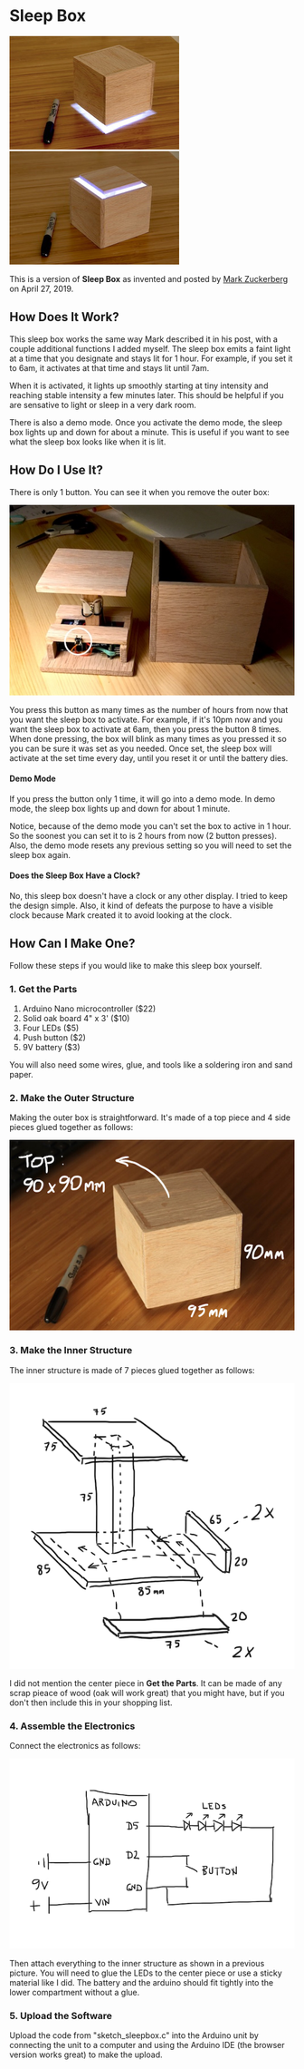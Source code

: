 # Sleep Box #

![Sleep box][img1] ![Sleep box upside down][img2]

This is a version of **Sleep Box** as invented and posted by [Mark Zuckerberg](https://www.facebook.com/zuck) on April 27, 2019. 

## How Does It Work? ##

This sleep box works the same way Mark described it in his post, with a couple additional functions I added myself. The sleep box emits a faint light at a time that you designate and stays lit for 1 hour. For example, if you set it to 6am, it activates at that time and stays lit until 7am.

When it is activated, it lights up smoothly starting at tiny intensity and reaching stable intensity a few minutes later. This should be helpful if you are sensative to light or sleep in a very dark room.

There is also a demo mode. Once you activate the demo mode, the sleep box lights up and down for about a minute. This is useful if you want to see what the sleep box looks like when it is lit.

## How Do I Use It? ##

There is only 1 button. You can see it when you remove the outer box: 

![Sleep box with outer box removed][img3]

You press this button as many times as the number of hours from now that you want the sleep box to activate. For example, if it's 10pm now and you want the sleep box to activate at 6am, then you press the button 8 times. When done pressing, the box will blink as many times as you pressed it so you can be sure it was set as you needed. Once set, the sleep box will activate at the set time every day, until you reset it or until the battery dies.

#### Demo Mode ####

If you press the button only 1 time, it will go into a demo mode. In demo mode, the sleep box lights up and down for about 1 minute. 

Notice, because of the demo mode you can't set the box to active in 1 hour. So the soonest you can set it to is 2 hours from now (2 button presses). Also, the demo mode resets any previous setting so you will need to set the sleep box again.

#### Does the Sleep Box Have a Clock? ####

No, this sleep box doesn't have a clock or any other display. I tried to keep the design simple. Also, it kind of defeats the purpose to have a visible clock because Mark created it to avoid looking at the clock.

## How Can I Make One? ##

Follow these steps if you would like to make this sleep box yourself. 

### 1. Get the Parts ###

1. Arduino Nano microcontroller ($22)
2. Solid oak board 4" x 3' ($10)
3. Four LEDs ($5)
4. Push button ($2)
5. 9V battery ($3)

You will also need some wires, glue, and tools like a soldering iron and sand paper.

### 2. Make the Outer Structure ###

Making the outer box is straightforward. It's made of a top piece and 4 side pieces glued together as follows:

![Outer structure][img4]

### 3. Make the Inner Structure ###

The inner structure is made of 7 pieces glued together as follows:

![Inner structure][img5]

I did not mention the center piece in **Get the Parts**. It can be made of any scrap pieace of wood (oak will work great) that you might have, but if you don't then include this in your shopping list.

### 4. Assemble the Electronics ###

Connect the electronics as follows:

![Circuit diagram][img6]

Then attach everything to the inner structure as shown in a previous picture. You will need to glue the LEDs to the center piece or use a sticky material like I did. The battery and the arduino should fit tightly into the lower compartment without a glue. 

### 5. Upload the Software ###

Upload the code from "sketch_sleepbox.c" into the Arduino unit by connecting the unit to a computer and using the Arduino IDE (the browser version works great) to make the upload.

[img1]: images/img_01s.jpg
[img2]: images/img_02s.jpg
[img3]: images/img_03s.jpg
[img4]: images/img_07.png
[img5]: images/img_04s.png
[img6]: images/img_05s.png
